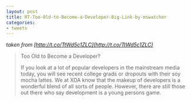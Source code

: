 ```yaml
---
layout: post
title: RT-Too-Old-to-Become-a-Developer-Big-Link-by-mswatcher
categories:
- tweets
---
```

*taken from [http://t.co/TtWd5c1ZLC](http://t.co/TtWd5c1ZLC)*
>Too Old to Become a Developer?
>
>If you look at a lot of popular developers in the mainstream media today, you will see recent college grads or dropouts with their soy mocha lattes. We at XDA know that the makeup of developers is a wonderful blend of all sorts of people. However, there are still those out there who say development is a young persons game.
>
>